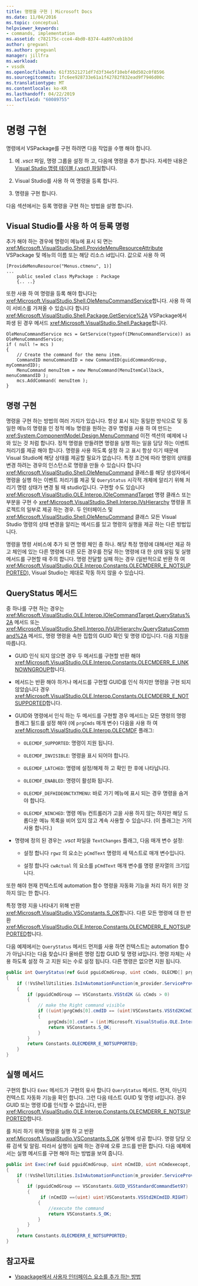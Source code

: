 ```yaml
---
title: 명령을 구현 | Microsoft Docs
ms.date: 11/04/2016
ms.topic: conceptual
helpviewer_keywords:
- commands, implementation
ms.assetid: c782175c-cce4-4bd0-8374-4a897ceb1b3d
author: gregvanl
ms.author: gregvanl
manager: jillfra
ms.workload:
- vssdk
ms.openlocfilehash: 61f35521271df7d3f34e5f10ebf40d502c0f8596
ms.sourcegitcommit: 1fc6ee928733e61a1f42782f832ead9f7946d00c
ms.translationtype: MT
ms.contentlocale: ko-KR
ms.lasthandoff: 04/22/2019
ms.locfileid: "60089755"
---
```

# <a name="command-implementation"></a>명령 구현
명령에서 VSPackage를 구현 하려면 다음 작업을 수행 해야 합니다.

1. 에 *.vsct* 파일, 명령 그룹을 설정 하 고, 다음에 명령을 추가 합니다. 자세한 내용은 [Visual Studio 명령 테이블 (.vsct) 파일](../../extensibility/internals/visual-studio-command-table-dot-vsct-files.md)합니다.

2. Visual Studio를 사용 하 여 명령을 등록 합니다.

3. 명령을 구현 합니다.

다음 섹션에서는 등록 명령을 구현 하는 방법을 설명 합니다.

## <a name="register-commands-with-visual-studio"></a>Visual Studio를 사용 하 여 등록 명령
 추가 해야 하는 경우에 명령이 메뉴에 표시 되 면는 <xref:Microsoft.VisualStudio.Shell.ProvideMenuResourceAttribute> VSPackage 및 메뉴의 이름 또는 해당 리소스 id입니다. 값으로 사용 하 여

```
[ProvideMenuResource("Menus.ctmenu", 1)]
...
    public sealed class MyPackage : Package
    {.. ..}

```

 또한 사용 하 여 명령을 등록 해야 합니다는 <xref:Microsoft.VisualStudio.Shell.OleMenuCommandService>합니다. 사용 하 여이 서비스를 가져올 수 있습니다 합니다 <xref:Microsoft.VisualStudio.Shell.Package.GetService%2A> VSPackage에서 파생 된 경우 메서드 <xref:Microsoft.VisualStudio.Shell.Package>합니다.

```
OleMenuCommandService mcs = GetService(typeof(IMenuCommandService)) as OleMenuCommandService;
if ( null != mcs )
{
    // Create the command for the menu item.
    CommandID menuCommandID = new CommandID(guidCommandGroup, myCommandID);
    MenuCommand menuItem = new MenuCommand(MenuItemCallback, menuCommandID );
    mcs.AddCommand( menuItem );
}

```

## <a name="implement-commands"></a>명령 구현
 명령을 구현 하는 방법의 여러 가지가 있습니다. 항상 표시 되는 동일한 방식으로 및 동일한 메뉴의 명령을 인 정적 메뉴 명령을 원하는 경우 명령을 사용 하 여 만드는 <xref:System.ComponentModel.Design.MenuCommand> 이전 섹션의 예제에 나와 있는 것 처럼 합니다. 정적 명령을 만들려면 명령을 실행 하는 일을 담당 하는 이벤트 처리기를 제공 해야 합니다. 명령을 사용 하도록 설정 하 고 표시 항상 이기 때문에 Visual Studio에 해당 상태를 제공할 필요가 없습니다. 특정 조건에 따라 명령의 상태를 변경 하려는 경우의 인스턴스로 명령을 만들 수 있습니다 합니다 <xref:Microsoft.VisualStudio.Shell.OleMenuCommand> 클래스를 해당 생성자에서 명령을 실행 하는 이벤트 처리기를 제공 및 `QueryStatus` 시각적 개체에 알리기 위해 처리기 명령 상태가 변경 될 때 studio입니다. 구현할 수도 있습니다 <xref:Microsoft.VisualStudio.OLE.Interop.IOleCommandTarget> 명령 클래스 또는 부분을 구현 수 <xref:Microsoft.VisualStudio.Shell.Interop.IVsHierarchy> 명령을 프로젝트의 일부로 제공 하는 경우. 두 인터페이스 및 <xref:Microsoft.VisualStudio.Shell.OleMenuCommand> 클래스 모든 Visual Studio 명령의 상태 변경을 알리는 메서드를 있고 명령의 실행을 제공 하는 다른 방법입니다.

 명령을 명령 서비스에 추가 되 면 명령 체인 중 하나. 해당 특정 명령에 대해서만 제공 하 고 체인에 있는 다른 명령에 다른 모든 경우를 전달 하는 명령에 대 한 상태 알림 및 실행 메서드를 구현할 때 주의 합니다. 명령 전달할 실패 하는 경우 (일반적으로 반환 하 여 <xref:Microsoft.VisualStudio.OLE.Interop.Constants.OLECMDERR_E_NOTSUPPORTED>), Visual Studio는 제대로 작동 하지 않을 수 있습니다.

## <a name="querystatus-methods"></a>QueryStatus 메서드
 중 하나를 구현 하는 경우는 <xref:Microsoft.VisualStudio.OLE.Interop.IOleCommandTarget.QueryStatus%2A> 메서드 또는 <xref:Microsoft.VisualStudio.Shell.Interop.IVsUIHierarchy.QueryStatusCommand%2A> 메서드, 명령 명령을 속한 집합의 GUID 확인 및 명령 ID입니다. 다음 지침을 따릅니다.

- GUID 인식 되지 않으면 경우 두 메서드를 구현할 반환 해야 <xref:Microsoft.VisualStudio.OLE.Interop.Constants.OLECMDERR_E_UNKNOWNGROUP>합니다.

- 메서드는 반환 해야 하거나 메서드를 구현할 GUID를 인식 하지만 명령을 구현 되지 않았습니다 경우 <xref:Microsoft.VisualStudio.OLE.Interop.Constants.OLECMDERR_E_NOTSUPPORTED>합니다.

- GUID와 명령에서 인식 하는 두 메서드를 구현할 경우 메서드는 모든 명령의 명령 플래그 필드를 설정 해야 (에 `prgCmds` 매개 변수) 다음을 사용 하 여 <xref:Microsoft.VisualStudio.OLE.Interop.OLECMDF> 플래그:

    - `OLECMDF_SUPPORTED`: 명령이 지원 됩니다.

    - `OLECMDF_INVISIBLE`: 명령을 표시 되어야 합니다.

    - `OLECMDF_LATCHED`: 명령에 설정/해제 하 고 확인 한 후에 나타납니다.

    - `OLECMDF_ENABLED`: 명령이 활성화 됩니다.

    - `OLECMDF_DEFHIDEONCTXTMENU`: 바로 가기 메뉴에 표시 되는 경우 명령을 숨겨야 합니다.

    - `OLECMDF_NINCHED`: 명령 메뉴 컨트롤러가 고을 사용 하지 않는 하지만 해당 드롭다운 메뉴 목록을 비어 있지 않고 계속 사용할 수 있습니다. (이 플래그는 거의 사용 합니다.)

- 명령에 정의 된 경우는 *.vsct* 파일을 `TextChanges` 플래그, 다음 매개 변수 설정:

    - 설정 합니다 `rgwz` 의 요소는 `pCmdText` 명령의 새 텍스트로 매개 변수입니다.

    - 설정 합니다 `cwActual` 의 요소를 `pCmdText` 매개 변수를 명령 문자열의 크기입니다.

또한 해야 현재 컨텍스트에 automation 함수 명령을 자동화 기능을 처리 하기 위한 것 하지 않는 한 합니다.

특정 명령 지을 나타내기 위해 반환 <xref:Microsoft.VisualStudio.VSConstants.S_OK>합니다. 다른 모든 명령에 대 한 반환 <xref:Microsoft.VisualStudio.OLE.Interop.Constants.OLECMDERR_E_NOTSUPPORTED>합니다.

다음 예제에서는 `QueryStatus` 메서드 먼저를 사용 하면 컨텍스트는 automation 함수가 아닙니다는 다음 찾습니다 올바른 명령 집합 GUID 및 명령 id입니다. 명령 자체는 사용 하도록 설정 하 고 지원 되는 수로 설정 됩니다. 다른 명령은 없으면 지원 됩니다.

```csharp
public int QueryStatus(ref Guid pguidCmdGroup, uint cCmds, OLECMD[] prgCmds, IntPtr pCmdText)
{
    if (!VsShellUtilities.IsInAutomationFunction(m_provider.ServiceProvider))
    {
        if (pguidCmdGroup == VSConstants.VSStd2K && cCmds > 0)
        {
            // make the Right command visible
            if ((uint)prgCmds[0].cmdID == (uint)VSConstants.VSStd2KCmdID.RIGHT)
            {
                prgCmds[0].cmdf = (int)Microsoft.VisualStudio.OLE.Interop.Constants.MSOCMDF_ENABLED | (int)Microsoft.VisualStudio.OLE.Interop.Constants.MSOCMDF_SUPPORTED;
                return VSConstants.S_OK;
            }
        }
        return Constants.OLECMDERR_E_NOTSUPPORTED;
    }
}
```

## <a name="execution-methods"></a>실행 메서드
 구현의 합니다 `Exec` 메서드가 구현의 유사 합니다 `QueryStatus` 메서드. 먼저, 아닌지 컨텍스트 자동화 기능을 확인 합니다. 그런 다음 테스트 GUID 및 명령 id입니다. 경우 GUID 또는 명령 ID를 인식할 수 없습니다, 반환 <xref:Microsoft.VisualStudio.OLE.Interop.Constants.OLECMDERR_E_NOTSUPPORTED>합니다.

 를 처리 하기 위해 명령을 실행 하 고 반환 <xref:Microsoft.VisualStudio.VSConstants.S_OK> 실행에 성공 합니다. 명령 담당 오류 검색 및 알림. 따라서 실행이 실패 하는 경우에 오류 코드를 반환 합니다. 다음 예제에서는 실행 메서드를 구현 해야 하는 방법을 보여 줍니다.

```csharp
public int Exec(ref Guid pguidCmdGroup, uint nCmdID, uint nCmdexecopt, IntPtr pvaIn, IntPtr pvaOut)
{
    if (!VsShellUtilities.IsInAutomationFunction(m_provider.ServiceProvider))
    {
        if (pguidCmdGroup == VSConstants.GUID_VSStandardCommandSet97)
        {
             if (nCmdID ==(uint) uint)VSConstants.VSStd2KCmdID.RIGHT)
            {
                //execute the command
                return VSConstants.S_OK;
            }
        }
    }
    return Constants.OLECMDERR_E_NOTSUPPORTED;
}
```

## <a name="see-also"></a>참고자료

- [Vspackage에서 사용자 인터페이스 요소를 추가 하는 방법](../../extensibility/internals/how-vspackages-add-user-interface-elements.md)